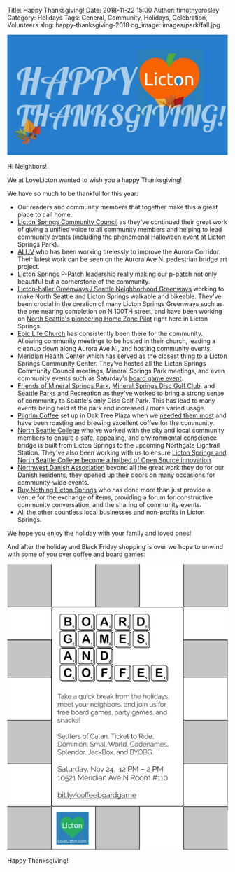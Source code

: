 Title: Happy Thanksgiving!
Date: 2018-11-22 15:00
Author: timothycrosley
Category: Holidays
Tags: General, Community, Holidays, Celebration, Volunteers
slug: happy-thanksgiving-2018
og_image: images/park/fall.jpg

[![Happy Thanksgiving!](/images/thanksgiving.jpg)](/images/thanksgiving.jpg)

Hi Neighbors!

We at LoveLicton wanted to wish you a happy Thanksgiving!

We have so much to be thankful for this year:

* Our readers and community members that together make this a great place to call home.
* [Licton Springs Community Council](https://lictonsprings.org/) as they've continued their great work of giving a unified voice to all community members and helping to lead community events (including the phenomenal Halloween event at Licton Springs Park).
* [ALUV](http://auroralictonuv.org/) who has been working tirelessly to improve the Aurora Corridor. Their latest work can be seen on the Aurora Ave N. pedestrian bridge art project.
* [Licton Springs P-Patch leadership](http://lictonspringsppatch.wixsite.com/seattle) really making our p-patch not only beautiful but a cornerstone of the community.
* [Licton-haller Greenways / Seattle Neighborhood Greenways](http://seattlegreenways.org/neighborhoods/licton-haller-greenways/) working to make North Seattle and Licton Springs walkable and bikeable. They've been crucial in the creation of many Licton Springs Greenways such as the one nearing completion on N 100TH street, and have been working on [North Seattle's pioneering Home Zone Pilot](https://lovelicton.com/home-zone-2018.html) right here in Licton Springs.
* [Epic Life Church](https://epiclifechurch.org/) has consistently been there for the community. Allowing community meetings to be hosted in their church, leading a cleanup down along Aurora Ave N., and hosting community events.
* [Meridian Health Center](https://neighborcare.org/meridian) which has served as the closest thing to a Licton Springs Community Center. They've hosted all the Licton Springs Community Council meetings, Mineral Springs Park meetings, and even community events such as Saturday's [board game event](https://www.facebook.com/events/341916543226078/).
* [Friends of Mineral Springs Park](https://www.facebook.com/MineralSpringsSeattle/), [Mineral Springs Disc Golf Club](https://www.facebook.com/groups/250860298866679/), and [Seattle Parks and Recreation](http://www.seattle.gov/parks) as they've worked to bring a strong sense of community to Seattle's only Disc Golf Park. This has lead to many events being held at the park and increased / more varied usage.
* [Pilgrim Coffee](https://www.pilgrimcoffeehouse.com/) set up in Oak Tree Plaza when we [needed them most](https://lovelicton.com/pilrim_coffee_comes_to_oaktree.html) and have been roasting and brewing excellent coffee for the community. 
* [North Seattle College](https://www.northseattle.edu/) who've worked with the city and local community members to ensure a safe, appealing, and environmental conscience bridge is built from Licton Springs to the upcoming Northgate Lightrail Station. They've also been working with us to ensure [Licton Springs and North Seattle College become a hotbed of Open Source innovation](https://www.meetup.com/North-Seattle-Tech-Talks/events/255745950/).
* [Northwest Danish Association](https://northwestdanish.org/) beyond all the great work they do for our Danish residents, they opened up their doors on many occasions for community-wide events.
* [Buy Nothing Licton Springs](https://www.facebook.com/groups/131617810551046/?ref=br_rs) who has done more than just provide a venue for the exchange of items, providing a forum for constructive community conversation, and the sharing of community events.
* All the other countless local businesses and non-profits in Licton Springs.

We hope you enjoy the holiday with your family and loved ones!

And after the holiday and Black Friday shopping is over we hope to unwind with some of you over coffee and board games:

[![Board Game Event](/images/events/2018/november/board_games.jpg)](/images/events/2018/november/board_games.jpg)

Happy Thanksgiving!
